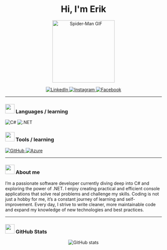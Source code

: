 <h1 align="center">Hi, I'm Erik</h1>

<p align="center">
  <img src="https://media3.giphy.com/media/v1.Y2lkPTc5MGI3NjExcnQzbDd6MGw5OWczbHkydHozaHV3OWlycnMwdHQzYnl4YmQ0ejA0YiZlcD12MV9pbnRlcm5hbF9naWZfYnlfaWQmY3Q9cw/GwDQNNMfyorFJsKirP/giphy.gif" width="200" alt="Spider-Man GIF"/>
</p>

<p align="center">
  <a href="https://www.linkedin.com/in/erik-jonsson-b16680368/">
    <img src="https://img.shields.io/badge/LinkedIn-0077B5?style=for-the-badge&logo=linkedin&logoColor=white" alt="LinkedIn" />
  </a>
  <a href="https://www.instagram.com/alfreer.ik/">
    <img src="https://img.shields.io/badge/Instagram-E4405F?style=for-the-badge&logo=instagram&logoColor=white" alt="Instagram" />
  </a>
  <a href="https://www.facebook.com/profile.php?id=61574105930734">
    <img src="https://img.shields.io/badge/Facebook-1877F2?style=for-the-badge&logo=facebook&logoColor=white" alt="Facebook" />
  </a>
</p>

---

### <img src="https://media2.giphy.com/media/v1.Y2lkPTc5MGI3NjExdDRrZmF6N3B3MDZueG0yMXp1bWt4amk4ZGQ0bmJ6ZWtqZDFnYXl2OSZlcD12MV9pbnRlcm5hbF9naWZfYnlfaWQmY3Q9cw/8ekmDODACSSXxWuBRz/giphy.gif" width="30" /> Languages / learning

<p>
  <img alt="C#" src="https://img.shields.io/badge/C%23-239120?style=for-the-badge&logo=c-sharp&logoColor=white"/>
  <img alt=".NET" src="https://img.shields.io/badge/.NET-512BD4?style=for-the-badge&logo=dotnet&logoColor=white"/>
</p>

### <img src="https://media3.giphy.com/media/v1.Y2lkPTc5MGI3NjExNDVhemlkcTAwNnRkNXM4czgwbHFucXdlaXRqOXEyMmJ3YTNwd2E0eiZlcD12MV9pbnRlcm5hbF9naWZfYnlfaWQmY3Q9cw/IgLEFhGAt3giA9XMHk/giphy.gif" width="30" /> Tools / learning

<p>
  <a href="https://github.com/EriksDevelopment">
    <img alt="GitHub" src="https://img.shields.io/badge/GitHub-181717?style=for-the-badge&logo=github&logoColor=white" />
  </a>
  <a href="https://azure.microsoft.com/">
    <img alt="Azure" src="https://img.shields.io/badge/Azure-0078D4?style=for-the-badge&logo=microsoft-azure&logoColor=white" />
  </a>
</p>

---

### <img src="https://media0.giphy.com/media/v1.Y2lkPTc5MGI3NjExcmN6NHV0bXU3dTlhYmkzZzV0bG84bGZnZmV5NXUyNDNpdTB2b2YxNiZlcD12MV9pbnRlcm5hbF9naWZfYnlfaWQmY3Q9cw/ObNTw8Uzwy6KQ/giphy.gif" width="30" /> About me

I’m a passionate software developer currently diving deep into C# and exploring the power of .NET. I enjoy creating practical and efficient console applications that solve real problems and challenge my skills. Coding is not just a hobby for me, it’s a constant journey of learning and self-improvement. Every day, I strive to write cleaner, more maintainable code and expand my knowledge of new technologies and best practices.

---

### <img src="https://media4.giphy.com/media/v1.Y2lkPTc5MGI3NjExdmZzMHhmMWpnbmtlOTBtcGc1dXhpNHh0NGJuZTJmaW5vajlzejl6eiZlcD12MV9pbnRlcm5hbF9naWZfYnlfaWQmY3Q9cw/KzJkzjggfGN5Py6nkT/giphy.gif" width="30" /> GitHub Stats

<p align="center">
  <img src="https://github-readme-stats.vercel.app/api?username=EriksDevelopment&show_icons=true&theme=radical" alt="GitHub stats" />
</p>
